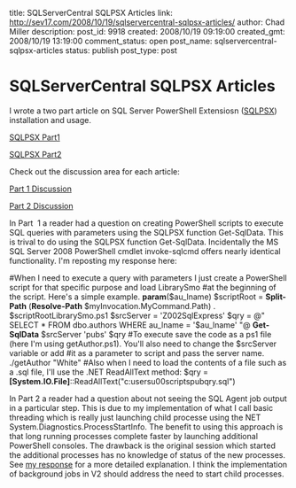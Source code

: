 title: SQLServerCentral SQLPSX Articles
link: http://sev17.com/2008/10/19/sqlservercentral-sqlpsx-articles/
author: Chad Miller
description: 
post_id: 9918
created: 2008/10/19 09:19:00
created_gmt: 2008/10/19 13:19:00
comment_status: open
post_name: sqlservercentral-sqlpsx-articles
status: publish
post_type: post

# SQLServerCentral SQLPSX Articles

I wrote a two part article on SQL Server PowerShell Extensiosn ([SQLPSX](http://www.codeplex.com/sqlpsx)) installation and usage.

[SQLPSX Part1](http://www.sqlservercentral.com/articles/powershell/64316/)

[SQLPSX Part2](http://www.sqlservercentral.com/articles/powershell/64350/)

Check out the discussion area for each article:

[Part 1 Discussion](http://www.sqlservercentral.com/Forums/Topic580775-106-1.aspx)

[Part 2 Discussion](http://www.sqlservercentral.com/Forums/Topic582357-106-2.aspx)

In Part  1 a reader had a question on creating PowerShell scripts to execute SQL queries with parameters using the SQLPSX function Get-SqlData. This is trival to do using the SQLPSX function Get-SqlData. Incidentally the MS SQL Server 2008 PowerShell cmdlet invoke-sqlcmd offers nearly identical functionality. I'm reposting my response here:

#When I need to execute a query with parameters I just create a PowerShell script for that specific purpose and load LibrarySmo #at the beginning of the script. Here's a simple example. **param**($au_lname) $scriptRoot = **Split-Path** (**Resolve-Path** $myInvocation.MyCommand.Path) . $scriptRootLibrarySmo.ps1 $srcServer = 'Z002SqlExpress' $qry = @" SELECT * FROM dbo.authors WHERE au_lname = '$au_lname' "@ **Get-SqlData** $srcServer 'pubs' $qry #To execute save the code as a ps1 file (here I'm using getAuthor.ps1). You'll also need to change the $srcServer variable or add #it as a parameter to script and pass the server name. ./getAuthor "White" #Also when I need to load the contents of a file such as a .sql file, I'll use the .NET ReadAllText method: $qry = **[System.IO.File]**::ReadAllText("c:usersu00scriptspubqry.sql")

In Part 2 a reader had a question about not seeing the SQL Agent job output in a particular step. This is due to my implementation of what I call basic threading which is really just launching child processe using the NET System.Diagnostics.ProcessStartInfo. The benefit to using this approach is that long running processes complete faster by launching additional PowerShell consoles. The drawback is the original session which started the additional processes has no knowledge of status of the new processes. See [my response](http://www.sqlservercentral.com/Forums/Topic582357-106-2.aspx) for a more detailed explanation. I think the implementation of background jobs in V2 should address the need to start child processes.